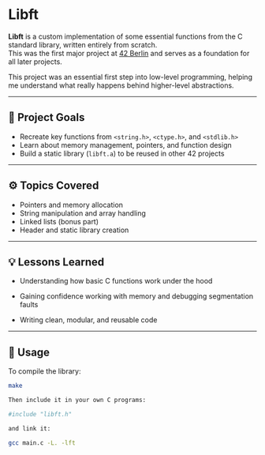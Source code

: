 # Libft

**Libft** is a custom implementation of some essential functions from the C standard library, written entirely from scratch.  
This was the first major project at [42 Berlin](https://42berlin.de) and serves as a foundation for all later projects.

This project was an essential first step into low-level programming, helping me understand what really happens behind higher-level abstractions.

---

## 🧠 Project Goals

- Recreate key functions from `<string.h>`, `<ctype.h>`, and `<stdlib.h>`  
- Learn about memory management, pointers, and function design  
- Build a static library (`libft.a`) to be reused in other 42 projects  

---

## ⚙️ Topics Covered

- Pointers and memory allocation  
- String manipulation and array handling  
- Linked lists (bonus part)  
- Header and static library creation  

---
## 💡 Lessons Learned

- Understanding how basic C functions work under the hood

- Gaining confidence working with memory and debugging segmentation faults

- Writing clean, modular, and reusable code

---

## 🧰 Usage

To compile the library:
```bash
make

Then include it in your own C programs:

#include "libft.h"

and link it:

gcc main.c -L. -lft
